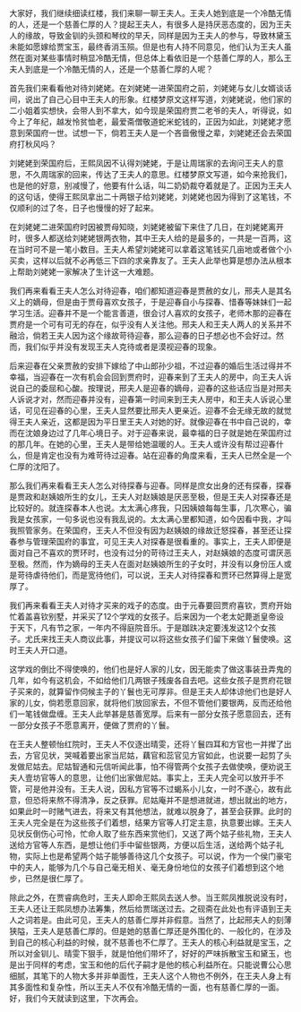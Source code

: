 
大家好，我们继续细读红楼，我们来聊一聊王夫人。王夫人她到底是一个冷酷无情的人，还是一个慈善仁厚的人？提起王夫人，有很多人是持厌恶态度的，因为王夫人的缘故，导致金钏的头颈和琴纹的早夭，同样是因为王夫人的参与，导致林黛玉未能如愿嫁给贾宝玉，最终香消玉殒。但是也有人持不同意见，他们认为王夫人虽然在面对某些事情时稍显冷酷无情，但总体上看依旧是一个慈善仁厚的人，那么王夫人到底是一个冷酷无情的人，还是一个慈善仁厚的人呢？

首先我们来看看他对待刘姥姥。在刘姥姥一进荣国府之前，刘姥姥与女儿女婿谈话间，说出了自己心目中王夫人的形象。红楼梦原文这样写道，刘姥姥说，他们家的二小姐着实想快，会带人到不拿大，如今现是荣国府贾二老爷的夫人，听得说，如今上了年纪，越发怜贫恤老，最爱斋僧敬道蛇米蛇钱的，正因为如此，刘姥姥才愿意到荣国府一世。试想一下，倘若王夫人是一个吝啬傲慢之辈，刘姥姥还会去荣国府打秋风吗？

刘姥姥到荣国府后，王熙凤因不认得刘姥姥，于是让周瑞家的去询问王夫人的意思，不久周瑞家的回来，传达了王夫人的意思。红楼梦原文写道，如今来抢我们，也是他的好意，别减慢了，他要有什么话，叫二奶奶裁夺着就是了。正因为王夫人的这句话，使得王熙凤拿出二十两银子给刘姥姥，刘姥姥也因为得到了这笔钱，不仅顺利的过了冬，日子也慢慢的好了起来。

在刘姥姥二进荣国府时因被贾母知晓，刘姥姥被留下来住了几日，在刘姥姥离开时，很多人都送给刘姥姥银两衣物，其中王夫人给的是最多的，一共是一百两，这在当时可不是一笔小数目。王夫人希望刘姥姥可以拿着这笔钱买几亩地或者做个小买卖，这样以后就不必再低三下四的求亲靠友了。王夫人此举也算是想办法从根本上帮助刘姥姥一家解决了生计这一大难题。

我们再来看看王夫人怎么对待迎春，咱们都知道迎春是贾赦的女儿，邢夫人是其名义上的嫡母，但是由于贾母喜欢女孩子，于是迎春自小与探春、惜春等妹妹们一起学习生活。迎春并不是一个能言善道，很会讨人喜欢的女孩子，老师木那的迎春在贾府是一个可有可无的存在，似乎没有人关注他。邢夫人和王夫人两人的关系并不融洽，倘若王夫人因为这个缘故苛待迎春，那么迎春的日子想必也不会好过。然而，我们似乎并没有发现王夫人克待或者是漠视迎春的现象。

后来迎春在父亲贾赦的安排下嫁给了中山郎孙少祖，不过迎春的婚后生活过得并不幸福，当迎春在一次有机会会回到贾府时，迎春来到了王夫人的房中，向王夫人诉说自己的委屈和心酸。按理说，邢夫人是迎春的嫡母，迎春的这些话应当是对邢夫人诉说才对，然而迎春并没有，迎春第一时间来到王夫人房中，和王夫人诉说心里话，可见在迎春的心里，王夫人显然要比邢夫人更亲近。迎春不会无缘无故的就觉得王夫人亲近，这都是因为平日里王夫人对她的好。就像迎春在书中自己说的，幸而在沈娘身边过了几年心境日子。对于迎春来说，最幸福的日子就是她在荣国府过的那几年。在她的心里，王夫人是带给她温暖的人。王夫人或许没有帮过迎春什么，但是肯定也没有为难苛待过迎春。站在迎春的角度来看，王夫人已然全是一个仁厚的沈阳了。

那么我们再来看看王夫人怎么对待探春与迎春。同样是庶女出身的还有探春，探春是贾政和赵姨娘所生的女儿，王夫人对赵姨娘是厌恶至极，但是王夫人对探春还是比较好的。就连探春本人也说。太太满心疼我，只因姨娘每每生事，几次寒心，骗我是女孩家，一句多说也没有我乱说的。太太满心里都知道，如今因看中我，才叫我照管家务。在荣国府，王夫人不但没有因为赵姨娘的缘故迁怒探春，甚至还让探春参与管理荣国府的事宜，可见王夫人对探春是很看重的。事实上，王夫人即便是面对自己不喜欢的贾环时，也没有过分的苛待过王夫人，对赵姨娘的态度可谓厌恶至极。然而，作为嫡母的王夫人在面对赵姨娘所生的子女时，并没有以身份压人或是苛待虐待他们，而是宽待他们，可以说，王夫人对待探春和贾环已然算得上是宽厚了。

我们再来看看王夫人对待才买来的戏子的态度。由于元春要回贾府喜钦，贾府开始忙着盖喜钦别墅，并采买了12个学戏的女孩子。后来因为一个老太妃薨逝皇帝设于天下，凡有节之家，一年内不得庭院音乐。于是跏趺决定要浅发这12个女孩子。尤氏来找王夫人商议此事，并提议可以将这些女孩子们留下来做丫鬟使唤。这时王夫人开口道。

这学戏的倒比不得使唤的，他们也是好人家的儿女，因无能卖了做这事装丑弄鬼的几年，如今有这机会，不如给他们几两银子残废各自去吧。这些女孩子是贾府花银子买来的，就算留作伺候主子的丫鬟也无可厚非。但是王夫人却体谅他们也是好人家的儿女，倘若愿意回家，就将他们放回家去，不但不管他们要银两，反而还给他们一笔钱做盘缠。王夫人此举甚是慈善宽厚。后来有一部分女孩子愿意回去，还有一部分女孩子不愿意离开，便做了贾府的丫鬟。

在王夫人整顿怡红院时，王夫人不仅逐出晴雯，还将丫鬟四耳和方官也一并撵了出去，方官见状，哭喊着要出家当尼姑，藕官和蕊官见方官如此，也说要一起剪了头发做尼姑去。尼姑智通和元信听闻此事，怕不得管两个女孩子去做使唤，便劝说王夫人壹坊官等人的意思，让他们出家做尼姑。事实上，王夫人完全可以放开手不管，可是他并没有。王夫人说，因私方官等不过蝎系小儿女，一时不遂心，故有此意，但恐将来熬不得清净，反之获罪。尼姑庵并不是想进就进，想出就出的地方，如果此时一时赌气进去，将来又有其他想法，就难以脱身了，甚至会获罪。此时的王夫人完全是在为这些孩子们着想，结果方官等人打定主意，执意要出嫁。王夫人见状反倒伤心可怜，忙命人取了些东西来赏他们，又送了两个姑子些礼物，王夫人送给方官等人东西，是想让他们手中留些银两，方便以后生活，送给两个姑子礼物，实际上也是希望两个姑子能够善待这几个女孩子。可以说，作为一个侯门豪宅中的夫人，能够为几个与自己毫无相关、毫无身份地位的女孩子们着想到这个地步，已然是很仁厚了。

除此之外，在贾睿病危时，王夫人即命王熙凤去送人参。当王熙凤推脱说没有时，王夫人还让王熙凤想办法筹集，然后给贾瑞送过去。之砚斋在此处也有评语到王夫人之词若是。由此可见，王夫人的慈善仁厚并非假意。当然了，比起邢夫人的刻薄狭隘，王夫人是慈善仁厚的。但是她的慈善仁厚还是外围化的、一般化的，在涉及到自己的核心利益的时候，就不慈善也不仁厚了。王夫人的核心利益就是宝玉，之所以对金钏儿、晴雯下狠手，就是怕他们带坏了，好好的严味拆散宝玉和黛玉，也是出于同样的考虑，宝玉和他的后代子嗣才是他的核心利益所在。只能说曹公心思细腻，其笔下的人物大多并非单面性，王夫人这个人物也不例外，在王夫人身上有其多面性和复杂性，所以王夫人不仅有冷酷无情的一面，也有慈善仁厚的一面。好，我们今天就读到这里，下次再会。


